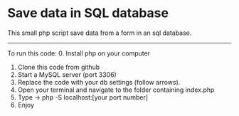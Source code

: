 # Save data in SQL database

This small php script save data from a form in an sql database.

------------------------------------------------------------------

To run this code: 
0. Install php on your computer
1. Clone this code from github
2. Start a MySQL server (port 3306)
3. Replace the code with your db settings (follow arrows).
4. Open your terminal and navigate to the folder containing index.php
5. Type -> php -S localhost:[your port number] 
6. Enjoy